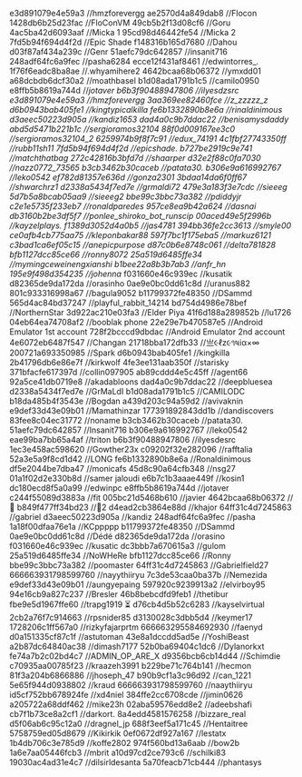 e3d891079e4e59a3 //hmzforevergg
ae2570d4a849dab8 //Flocon
1428db6b25d23fac //FloConVM
49cb5b2f13d08cf6 //Goru
4ac5ba42d6093aaf //Micka 1
95cd98d46442fe54 //Micka 2
7fd5b94f694d4f2d //Epic Shade
f148316b165d7680 //Dahou
d03f87af434a239c //Genr 
51aefc79dc642857 //insanit716
248adf64fc6a9fec //pasha6284
ecce12f431af8461 //edwintorres_.
1f76f6eadc8ba8ae //.whyamihere2
4642bcaa68b06372 //ymxdd01
a68dcbdb6dcf30a2 //moathbasel
b1d08ada1791b1c5 //camilo0950
e8ffb5b8619a744d //_jotaver
b6b3f90488947806 //ilyesdzsrc
e3d891079e4e59a3 //hmzforevergg
3aa369ee82460fce //z_zzzzz_z
d6b0943bab405fe1 //kingtypicalkilla
fe6b1332890b8e6a //rinaldinimous
d3aeec50223d905a //kandiz1653
dad4a0c9b7ddac22 //benisamysdaddy
abd5d5471b221b1c //sergioramos32104
88f0d009167ee3c0 //sergioramos32104_2
6259974b9f8f7c91 //edux_74191
4c1fbf27743350ff //rubb11sh11
7fd5b94f694d4f2d //epicshade.
b727be2919c9e741 //matchthatbag
272c42816b3bfd7d //shaarper
d32e2f88c0fa7030 //nazz0772_73565
b3cb3462b30caceb //patata30.
b306e9a616992767 //leko0542
ef782d81357e636d //gonza2301
3bdaa14da6f0ff67 //shwarchrz1
d2338a5434f7ed7e //grmaldi72
479e3a183f3e7cdc //sieeeg
5d7b5a8bcab05aa9 //sieeeg2
bbe99c3bbc73a382 //pdiddyjr
c2e1e5735f233eb7 //ronaldparedes
957ce8ea9b42a624 //dasnai
db3160b2be3df5f7 //ponlee_shiroko_bot_runscip
00aced49e5f2996b //kayzelplays.
f1389d3052d4a0b5 //jas4781
394bb36fe2cc3613 //smyle00
ce0afb4cb775aa75 //kleponbakar88
597f7bc1f175eba5 //markuz6121
c3bad1ca6ef05c15 //anepicpurpose
d87c0b6e8748c061 //delta781828
bfb1127dcc85ce66 //ronny8072
25a519d6485ffe34 //mymingceweinengxianshi
b1bee22a8b3b7ab3 //anfr_hn
195e9f498d354235 //johenna_
f031660e46c939ec //kusatik
d82365de9da172da //orasinho
0ae9e0bc0dd61c8d //uranus882
801c933316998a67 //bagula9052
b11799372fe48350 //DSammd
565d4ac84bd37247 //playful_rabbit_14214
bd754d4986e78bef //NorthernStar
3d922ac210e03fa3 //Elder Piya
41f6d188a289852b //lu1726
04eb64ea74708af2 //booblak phone
22e29e7b470587e5 //Android Emulator 1st account
728f2bcccd9dbdac //Android Emulator 2nd account
4e6072eb6487f547 //Changan
21718bba172dfb33 //亗૯ℓz૯૧ષiα×∞
200721a693350985 //Spark
d6b0943bab405fe1 //kingkilla
2b41796db6e86e7f //kirkwolf
4fe3ee131aab350f //starisky
371bfacfe617397d //collin097905
ab89cddd4e5c45ff //agent66
92a5ce41db0719e8 //akadabloons
dad4a0c9b7ddac22 //deepbluesea
d2338a5434f7ed7e //GrMaLdI
b1d08ada1791b1c5 //CAMILODC
b18da485b4f3543e //Bogdan
a439d203c94a59d2 //avivaknin
e9def33d43e09b01 //Mamathinzar
177391892843dd1b //dandiscovers
83fee8c04ec31772 //noname
b3cb3462b30caceb //patata30.
51aefc79dc642857 //Insanit716
b306e9a616992767 //leko0542
eae99ba7bb65a4af //triton
b6b3f90488947806 //ilyesdesrc
1ec3e458ac598620 //Gowther23x
c09202f32e282096 //rafftalia
52a3e5a9f8cd1d42 //LONG
fe6b1332890b8e6a //Ronaldinimous
df5e2044be7dba47 //monicafs
45d8c90a64cfb348 //nsg27
01a1f02d2e330b8d //samer jaloudi
e6b7c1b3aaae449f //kosin1
dc180ecd8f5a0a99 //edwinpc
e8ffb5b8619a744d //jotaver
c244f55089d3883a //fit
005bc21d5468b610 //javier
4642bcaa68b06372 //🤫
b849f477ff34bd23 //🤫2
d4ead2cb3864e88d //khajor
64ff31c4d7245863 //gabriel
d3aeec50223d905a //kandiz
248adf64fc6a9fec //pasha
1a18f00dfaa76e1a //KCppppp
b11799372fe48350 //DSammd
0ae9e0bc0dd61c8d //Dédé
d82365de9da172da //orasino
f031660e46c939ec //kusatic
dc3bbb7a670615a3 //gulom
25a519d6485ffe34 //NoWHeRe
bfb1127dcc85ce66 //Ronny
bbe99c3bbc73a382 //poomaster
64ff31c4d7245863 //Gabrielfield27
666663931798599760 //nayythiiryu
7c3de53caa0ba37b //Nemezida
e9def33d43e09b01 //aungyepaing
597920c9239913a2 //elvirboy95
94e16cb9a827c237 //Bresler
46b8bebcdfd9feb1 //thetibur
fbe9e5d1967ffe60 //trapg1919 ⏳
d76cb4d5b52c6283 //kayselvirtual
2cb2a76f7c914663 //rpsnider85
d3130028c3dbb5d4 //keymer17
1728206c1ff567a0 //rizkyfajarprtm
666663295584692930 //faenyd
d0a151335cf87c1f //astutoman
43e8a1dccdd5ad5e //YoshiBeast
a2b87dc64840ac38 //dimash7177
52b0ba69404c1dc6 //Dylanorkxt
fe74a7b2c02bd4c7 //ADMIN_OP_ARE_X
d9356bcb6cb14d44 //Schimdie
c70935aa00785f23 //kraazeh3991
b229be71c764b141 //hecmon
81f3a204b6866886 //jhoseph_47
b90b9cf1a3c96d92 //can_1221
5e65f944d0938802 //kraud
666663931798599760 //naaythiiryu
id5cf752bb678924fe //xd4niel
384ffe2cc6708cde //jimin0626
a205722a68ddf462 //mike23h
02aba59576edd8e2 //adeebshafi
cb7f1b73ce8a2cf1 //darkort.
8a4edd4581576258 //bizzare_real
d5f06ab6c95c12a0 //dragnel_jp
688f3eef5a171c45 //Hentaitree
5758759ed05d8679 //Kikirkik
0ef0672df927a167 //lestatx
1b4db706c3e785d9 //koffe2802
974f560bd13a6aab //bow2b
1a6e7aa05446fcb3 //mbrit
a10d97cd2ce793c6 //schilki83
19030ac4ad31e4c7 //dilsirldesanta
5a70feacb71cb444 //phantasys
